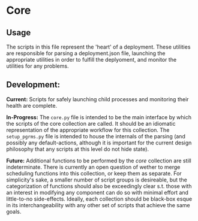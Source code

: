 # Core

## Usage
The scripts in this file represent the 'heart' of a deployment.
These utilities are responsible for parsing a deployment.json file, launching the appropriate utilities in order to fulfill the deplyoment, and monitor the utilities for any problems.  

## Development:
**Current:** Scripts for safely launching child processes and monitoring their health are complete.

**In-Progress:** The `core.py` file is intended to be the main interface by which the scripts of the core collection are called.
It should be an idiomatic representation of the appropriate workflow for this collection.
The `setup_pgrms.py` file is intended to house the internals of the parsing (and possibly any default-actions, although it is important for the current design philosophy that any scripts at this level do not hide state).


**Future:** Additional functions to be performed by the *core* collection are still indeterminate.
There is currently an open question of wether to merge scheduling functions into this collection, or keep them as separate.
For simplicity's sake, a smaller number of script groups is desireable, but the categorization of functions should also be exceedingly clear s.t. those with an interest in modifying any component can do so with minimal effort and little-to-no side-effects.
Ideally, each collection should be black-box esque in its interchangeability with any other set of scripts that achieve the same goals.
